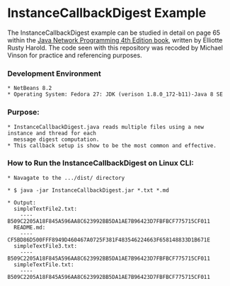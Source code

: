 InstanceCallbackDigest Example
====================

The InstanceCallbackDigest example can be studied in detail on page 65 within the [Java Network Programming 4th Edition book](http://shop.oreilly.com/product/0636920028420.do), written by Elliotte Rusty Harold. The code seen with this repository was recoded by Michael Vinson for practice and referencing purposes.

### Development Environment
    * NetBeans 8.2
    * Operating System: Fedora 27: JDK (verison 1.8.0_172-b11)-Java 8 SE 

### Purpose:
    * InstanceCallbackDigest.java reads multiple files using a new instance and thread for each
      message digest computation. 
    * This callback setup is show to be the most common and effective.

### How to Run the InstanceCallbackDigest on Linux CLI:
    * Navagate to the .../dist/ directory

    * $ java -jar InstanceCallbackDigest.jar *.txt *.md

    * Output:
      simpleTextFile2.txt:
        ----B509C2205A18F845A596AA8C623992BB5DA1AE7B96423D7FBFBCF775715CF011
      README.md:
        ----CF5BD86D500FFF8949D460467A0725F381F483546224663F658148833D1B671E
      simpleTextFile3.txt:
        ----B509C2205A18F845A596AA8C623992BB5DA1AE7B96423D7FBFBCF775715CF011
      simpleTextFile.txt:
        ----B509C2205A18F845A596AA8C623992BB5DA1AE7B96423D7FBFBCF775715CF011


